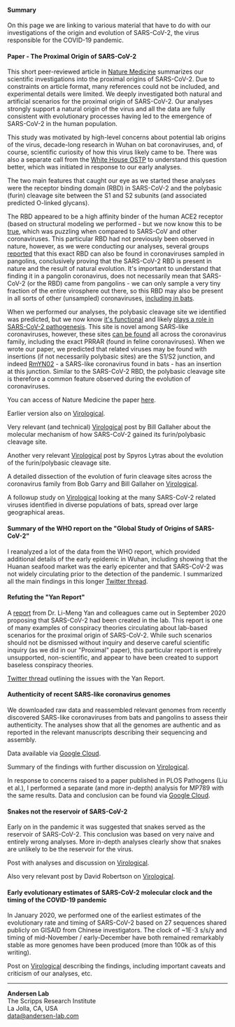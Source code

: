 #### Summary
On this page we are linking to various material that have to do with our investigations of the origin and evolution of SARS-CoV-2, the virus responsible for the COVID-19 pandemic.

#### Paper - The Proximal Origin of SARS-CoV-2
This short peer-reviewed article in [Nature Medicine](https://www.nature.com/articles/s41591-020-0820-9) summarizes our scientific investigations into the proximal origins of SARS-CoV-2. Due to constraints on article format, many references could not be included, and experimental details were limited. We deeply investigated both natural and artificial scenarios for the proximal origin of SARS-CoV-2. Our analyses strongly support a natural origin of the virus and all the data are fully consistent with evolutionary processes having led to the emergence of SARS-CoV-2 in the human population.

This study was motivated by high-level concerns about potential lab origins of the virus, decade-long research in Wuhan on bat coronaviruses, and, of course, scientific curiosity of how this virus likely came to be. There was also a separate call from the [White House OSTP](https://www.nationalacademies.org/news/2020/02/national-academies-provide-rapid-response-to-white-house-on-coronavirus-data-needs) to understand this question better, which was initiated in response to our early analyses.

The two main features that caught our eye as we started these analyses were the receptor binding domain (RBD) in SARS-CoV-2 and the polybasic (furin) cleavage site between the S1 and S2 subunits (and associated predicted O-linked glycans). 

The RBD appeared to be a high affinity binder of the human ACE2 receptor (based on structural modeling we performed - but we now know this to be [true](https://science.sciencemag.org/content/367/6483/1260), which was puzzling when compared to SARS-CoV and other coronaviruses. This particular RBD had not previously been observed in nature, however, as we were conducting our analyses, several groups [reported](https://pubmed.ncbi.nlm.nih.gov/32218527/) that this exact RBD can also be found in coronaviruses sampled in pangolins, conclusively proving that the SARS-CoV-2 RBD is present in nature and the result of natural evolution. It's important to understand that finding it in a pangolin coronavirus, does not necessarily mean that SARS-CoV-2 (or the RBD) came from pangolins - we can only sample a very tiny fraction of the entire virosphere out there, so this RBD may also be present in all sorts of other (unsampled) coronaviruses, [including in bats](https://pubmed.ncbi.nlm.nih.gov/32724171/).

When we performed our analyses, the polybasic cleavage site we identified was predicted, but we now know [it's functional](https://pubmed.ncbi.nlm.nih.gov/32155444/) and likely [plays a role in SARS-CoV-2 pathogenesis](https://pubmed.ncbi.nlm.nih.gov/32869021/). This site is novel among SARS-like coronaviruses, however, these sites [can be found](https://virological.org/t/naturally-occurring-indels-in-multiple-coronavirus-spikes/560) all across the coronavirus family, including the exact PRRAR (found in feline coronaviruses). When we wrote our paper, we predicted that related viruses may be found with insertions (if not necessarily polybasic sites) are the S1/S2 junction, and indeed [RmYN02](https://pubmed.ncbi.nlm.nih.gov/32416074/) - a SARS-like coronavirus found in bats - has an insertion at this junction. Similar to the SARS-CoV-2 RBD, the polybasic cleavage site is therefore a common feature observed during the evolution of coronaviruses.

You can access of Nature Medicine the paper [here](https://andersen-lab.com/papers/andersen-et-al-nature-medicine-2020/).

Earlier version also on [Virological](https://web.archive.org/web/20200217170645/https://virological.org/t/the-proximal-origin-of-sars-cov-2/398).

Very relevant (and technical) [Virological](https://virological.org/t/tackling-rumors-of-a-suspicious-origin-of-ncov2019/384) post by Bill Gallaher about the molecular mechanism of how SARS-CoV-2 gained its furin/polybasic cleavage site.

Another very relevant [Virological](https://virological.org/t/the-sarbecovirus-origin-of-sars-cov-2-s-furin-cleavage-site/536) post by Spyros Lytras about the evolution of the furin/polybasic cleavage site.

A detailed dissection of the evolution of furin cleavage sites across the coronavirus family from Bob Garry and Bill Gallaher on [Virological](https://virological.org/t/naturally-occurring-indels-in-multiple-coronavirus-spikes/560).

A followup study on [Virological](https://virological.org/t/spike-protein-sequences-of-cambodian-thai-and-japanese-bat-sarbecoviruses-provide-insights-into-the-natural-evolution-of-the-receptor-binding-domain-and-s1-s2-cleavage-site/622) looking at the many SARS-CoV-2 related viruses identified in diverse populations of bats, spread over large geographical areas.


#### Summary of the WHO report on the "Global Study of Origins of SARS-CoV-2"
I reanalyzed a lot of the data from the WHO report, which provided additional details of the early epidemic in Wuhan, including showing that the Huanan seafood market was the early epicenter and that SARS-CoV-2 was not widely circulating prior to the detection of the pandemic. I summarized all the main findings in this longer [Twitter thread](https://twitter.com/K_G_Andersen/status/1376954932004196352?s=20).


#### Refuting the "Yan Report"
A [report](https://zenodo.org/record/4028830#.X1922Wj0nIW) from Dr. Li-Meng Yan and colleagues came out in September 2020 proposing that SARS-CoV-2 had been created in the lab. This report is one of many examples of conspiracy theories circulating about lab-based scenarios for the proximal origin of SARS-CoV-2. While such scenarios should not be dismissed without inquiry and deserve careful scientific inquiry (as we did in our "Proximal" paper), this particular report is entirely unsupported, non-scientific, and appear to have been created to support baseless conspiracy theories.

[Twitter thread](https://twitter.com/K_G_Andersen/status/1306037072914866178?s=20) outlining the issues with the Yan Report.


#### Authenticity of recent SARS-like coronavirus genomes
We downloaded raw data and reassembled relevant genomes from recently discovered SARS-like coronaviruses from bats and pangolins to assess their authenticity. The analyses show that all the genomes are authentic and as reported in the relevant manuscripts describing their sequencing and assembly.

Data available via [Google Cloud](https://console.cloud.google.com/storage/browser/andersen-lab_project_sars2-proximal-origins).

Summary of the findings with further discussion on [Virological](https://virological.org/t/on-the-veracity-of-ratg13/551).

In response to concerns raised to a paper published in PLOS Pathogens (Liu et al.), I performed a separate (and more in-depth) analysis for MP789 with the same results. Data and conclusion can be found via [Google Cloud](https://console.cloud.google.com/storage/browser/andersen-lab_project_sars2-proximal-origins/assemblies_MT121216?project=andersen-lab-primary).

#### Snakes not the reservoir of SARS-CoV-2
Early on in the pandemic it was suggested that snakes served as the reservoir of SARS-CoV-2. This conclusion was based on very naive and entirely wrong analyses. More in-depth analyses clearly show that snakes are unlikely to be the reservoir for the virus.

Post with analyses and discussion on [Virological](https://virological.org/t/ncov-2019-codon-usage-and-reservoir-not-snakes-v2/339).

Also very relevant post by David Robertson on [Virological](https://virological.org/t/ncovs-relationship-to-bat-coronaviruses-recombination-signals-no-snakes-no-evidence-the-2019-ncov-lineage-is-recombinant/331).

#### Early evolutionary estimates of SARS-CoV-2 molecular clock and the timing of the COVID-19 pandemic
In January 2020, we performed one of the earliest estimates of the evolutionary rate and timing of SARS-CoV-2 based on 27 sequences shared publicly on GISAID from Chinese investigators. The clock of ~1E-3 s/s/y and timing of mid-November / early-December have both remained remarkably stable as more genomes have been produced (more than 100k as of this writing).

Post on [Virological](https://virological.org/t/clock-and-tmrca-based-on-27-genomes/347) describing the findings, including important caveats and criticism of our analyses, etc.

---
**Andersen Lab**  
The Scripps Research Institute  
La Jolla, CA, USA  
[data@andersen-lab.com](mailto:data@andersen-lab.com)
